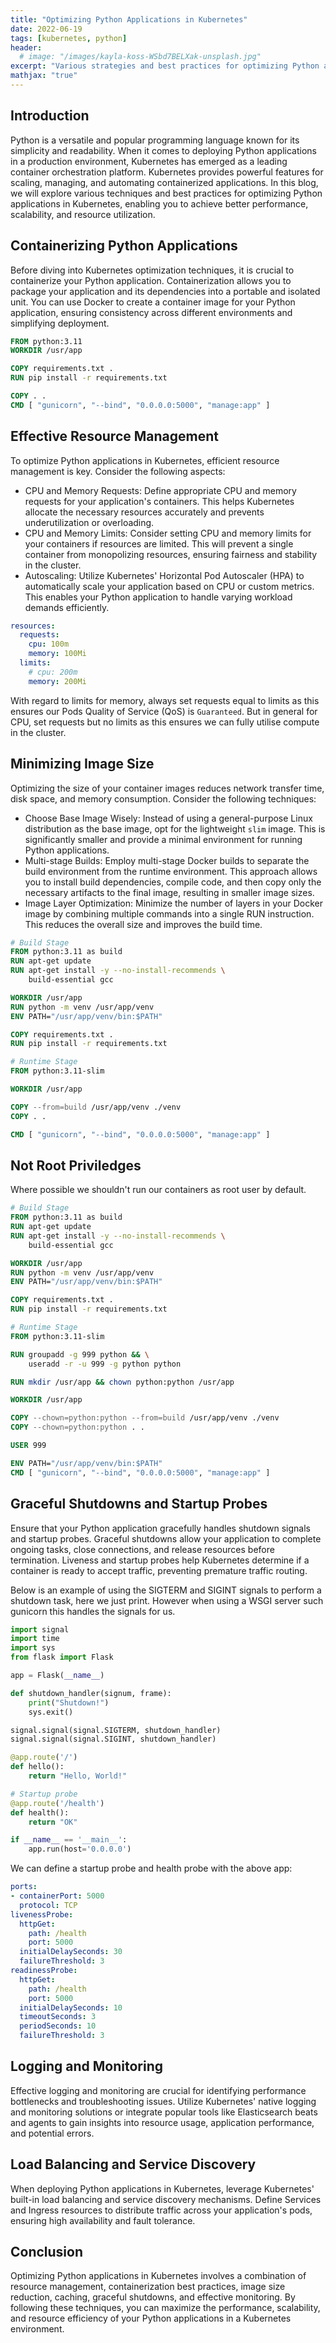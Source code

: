 ```yaml
---
title: "Optimizing Python Applications in Kubernetes"
date: 2022-06-19
tags: [kubernetes, python]
header:
  # image: "/images/kayla-koss-WSbd7BELXak-unsplash.jpg"
excerpt: "Various strategies and best practices for optimizing Python applications in Kubernetes, focusing on concurrency, parallelism, memory usage and CPU usage"
mathjax: "true"
---
```

## Introduction
Python is a versatile and popular programming language known for its simplicity and readability. When it comes to deploying Python applications in a production environment, Kubernetes has emerged as a leading container orchestration platform. Kubernetes provides powerful features for scaling, managing, and automating containerized applications. In this blog, we will explore various techniques and best practices for optimizing Python applications in Kubernetes, enabling you to achieve better performance, scalability, and resource utilization.

## Containerizing Python Applications
Before diving into Kubernetes optimization techniques, it is crucial to containerize your Python application. Containerization allows you to package your application and its dependencies into a portable and isolated unit. You can use Docker to create a container image for your Python application, ensuring consistency across different environments and simplifying deployment.

```Dockerfile
FROM python:3.11
WORKDIR /usr/app

COPY requirements.txt .
RUN pip install -r requirements.txt

COPY . .
CMD [ "gunicorn", "--bind", "0.0.0.0:5000", "manage:app" ]
```

## Effective Resource Management
To optimize Python applications in Kubernetes, efficient resource management is key. Consider the following aspects:

- CPU and Memory Requests: Define appropriate CPU and memory requests for your application's containers. This helps Kubernetes allocate the necessary resources accurately and prevents underutilization or overloading.
- CPU and Memory Limits: Consider setting CPU and memory limits for your containers if resources are limited. This will prevent a single container from monopolizing resources, ensuring fairness and stability in the cluster.
- Autoscaling: Utilize Kubernetes' Horizontal Pod Autoscaler (HPA) to automatically scale your application based on CPU or custom metrics. This enables your Python application to handle varying workload demands efficiently.

```yaml
resources:
  requests:
    cpu: 100m
    memory: 100Mi
  limits:
    # cpu: 200m
    memory: 200Mi
```

With regard to limits for memory, always set requests equal to limits as this ensures our Pods Quality of Service (QoS) is `Guaranteed`. But in general for CPU, set requests but no limits as this ensures we can fully utilise compute in the cluster.

## Minimizing Image Size
Optimizing the size of your container images reduces network transfer time, disk space, and memory consumption. Consider the following techniques:

- Choose Base Image Wisely: Instead of using a general-purpose Linux distribution as the base image, opt for the lightweight `slim` image. This is significantly smaller and provide a minimal environment for running Python applications.
- Multi-stage Builds: Employ multi-stage Docker builds to separate the build environment from the runtime environment. This approach allows you to install build dependencies, compile code, and then copy only the necessary artifacts to the final image, resulting in smaller image sizes.
- Image Layer Optimization: Minimize the number of layers in your Docker image by combining multiple commands into a single RUN instruction. This reduces the overall size and improves the build time.

```Dockerfile
# Build Stage
FROM python:3.11 as build
RUN apt-get update
RUN apt-get install -y --no-install-recommends \
	build-essential gcc 

WORKDIR /usr/app
RUN python -m venv /usr/app/venv
ENV PATH="/usr/app/venv/bin:$PATH"

COPY requirements.txt .
RUN pip install -r requirements.txt

# Runtime Stage
FROM python:3.11-slim

WORKDIR /usr/app

COPY --from=build /usr/app/venv ./venv
COPY . .

CMD [ "gunicorn", "--bind", "0.0.0.0:5000", "manage:app" ]
```
## Not Root Priviledges

Where possible we shouldn't run our containers as root user by default.

```Dockerfile
# Build Stage
FROM python:3.11 as build
RUN apt-get update
RUN apt-get install -y --no-install-recommends \
	build-essential gcc 

WORKDIR /usr/app
RUN python -m venv /usr/app/venv
ENV PATH="/usr/app/venv/bin:$PATH"

COPY requirements.txt .
RUN pip install -r requirements.txt

# Runtime Stage
FROM python:3.11-slim

RUN groupadd -g 999 python && \
    useradd -r -u 999 -g python python

RUN mkdir /usr/app && chown python:python /usr/app

WORKDIR /usr/app

COPY --chown=python:python --from=build /usr/app/venv ./venv
COPY --chown=python:python . .

USER 999

ENV PATH="/usr/app/venv/bin:$PATH"
CMD [ "gunicorn", "--bind", "0.0.0.0:5000", "manage:app" ]
```

## Graceful Shutdowns and Startup Probes
Ensure that your Python application gracefully handles shutdown signals and startup probes. Graceful shutdowns allow your application to complete ongoing tasks, close connections, and release resources before termination. Liveness and startup probes help Kubernetes determine if a container is ready to accept traffic, preventing premature traffic routing.

Below is an example of using the SIGTERM and SIGINT signals to perform a shutdown task, here we just print. However when using a WSGI server such gunicorn this handles the signals for us.

```python
import signal
import time
import sys
from flask import Flask

app = Flask(__name__)

def shutdown_handler(signum, frame):
    print("Shutdown!")
    sys.exit()

signal.signal(signal.SIGTERM, shutdown_handler)
signal.signal(signal.SIGINT, shutdown_handler)

@app.route('/')
def hello():
    return "Hello, World!"

# Startup probe
@app.route('/health')
def health():
    return "OK"

if __name__ == '__main__':
    app.run(host='0.0.0.0')
```

We can define a startup probe and health probe with the above app:
```yaml
ports:
- containerPort: 5000
  protocol: TCP
livenessProbe:
  httpGet:
    path: /health
    port: 5000
  initialDelaySeconds: 30
  failureThreshold: 3
readinessProbe:
  httpGet:
    path: /health
    port: 5000
  initialDelaySeconds: 10
  timeoutSeconds: 3
  periodSeconds: 10
  failureThreshold: 3
```

## Logging and Monitoring
Effective logging and monitoring are crucial for identifying performance bottlenecks and troubleshooting issues. Utilize Kubernetes' native logging and monitoring solutions or integrate popular tools like Elasticsearch beats and agents to gain insights into resource usage, application performance, and potential errors.

## Load Balancing and Service Discovery
When deploying Python applications in Kubernetes, leverage Kubernetes' built-in load balancing and service discovery mechanisms. Define Services and Ingress resources to distribute traffic across your application's pods, ensuring high availability and fault tolerance.

## Conclusion
Optimizing Python applications in Kubernetes involves a combination of resource management, containerization best practices, image size reduction, caching, graceful shutdowns, and effective monitoring. By following these techniques, you can maximize the performance, scalability, and resource efficiency of your Python applications in a Kubernetes environment.